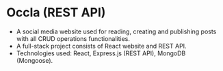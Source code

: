 # Occla (REST API)

- A social media website used for reading, creating and publishing posts with all CRUD operations functionalities.
- A full-stack project consists of React website and REST API.
- Technologies used: React, Express.js (REST API), MongoDB (Mongoose).
